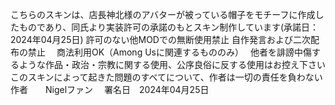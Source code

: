 こちらのスキンは、店長神北様のアバターが被っている帽子をモチーフに作成したものであり、同氏より実装許可の承諾のもとスキン制作しています(承諾日：2024年04月25日)
許可のない他MODでの無断使用禁止 
自作発言および二次配布の禁止　
商法利用OK（Among Usに関連するもののみ）　
他者を誹謗中傷するような作品・政治・宗教に関する使用、公序良俗に反する使用はお控え下さい　
このスキンによって起きた問題のすべてについて、作者は一切の責任を負わない　
作者　　Nigelファン　
署名日　2024年04月25日　
